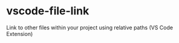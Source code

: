 # vscode-file-link
Link to other files within your project using relative paths (VS Code Extension)
